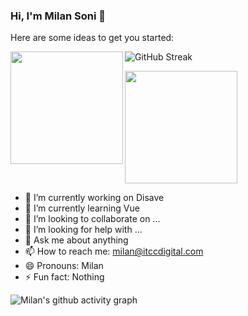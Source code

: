 ### Hi, I'm Milan Soni 👋

Here are some ideas to get you started:

<img align="left" height="180em" src="https://github-readme-stats.vercel.app/api?username=milanitcc&show_icons=true&hide_border=true&&count_private=true&include_all_commits=true&theme=radical" />

![GitHub Streak](https://github-readme-streak-stats.herokuapp.com/?user=milanitcc&theme=dark)

<img align="center" height="180em" src="https://github-readme-stats.vercel.app/api/top-langs/?username=milanitcc&theme=tokyonight" />

- 🔭 I’m currently working on Disave
- 🌱 I’m currently learning Vue
- 👯 I’m looking to collaborate on ...
- 🤔 I’m looking for help with ...
- 💬 Ask me about anything
- 📫 How to reach me: milan@itccdigital.com
- 😄 Pronouns: Milan
- ⚡ Fun fact: Nothing

![Milan's github activity graph](https://activity-graph.herokuapp.com/graph?username=milanitcc&theme=dracula)
